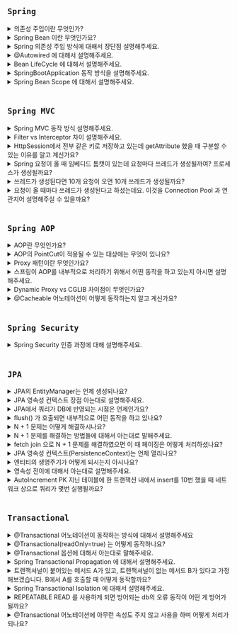 ## `Spring`

<details>
  <summary>의존성 주입이란 무엇인가?</summary> 
  <br>

의존 관계 주입(Dependency Injection)이라고도 하며, 어떤 객체가 사용하는 의존 객체를 직접 만들어 사용하는게 아니라, `외부에서 주입 받아 사용`하는 방법이다. (new 연산자를 이용해서 객체를 생성하는 것이라고 생각하면 된다)

</details>

<details>
  <summary>Spring Bean 이란 무엇인가요?</summary>  
  <br>

Spring Bean 이란 IoC 컨테이너에서 관리하는 객체를 말한다.

- 스프링 IoC 컨테이너에 등록된 Bean들은 `의존성 관리가 수월`해진다.
- 스프링 IoC 컨테이너에 등록된 Bean들은 `싱글톤`의 형태이다

Spring Bean 으로 등록되었을 때 위와 같은 장점이 있다.

</details>

<details>
  <summary>Spring 의존성 주입 방식에 대해서 장단점 설명해주세요.</summary>
  <br>

- 생성자 주입
  - 제일 권장되는 방식이다. 필드에 final 을 추가하면 생성자에서 반드시 초기화 해주어야 하기 때문에 NPE를 방지하는데 도움을 줄 수 있다.
- Setter 주입
  - Setter 를 통해서도 의존성 주입을 할 수 있다. 하지만 Setter를 통해서 의존 관계를 변경할 수 있어 여러 명에서 개발할 때 예상치 못한 에러를 발생할 수 있다는 단점이 있다.
- 필드 주입
  - 필드 주입은 권장하지 않는 방식이다. 필드 주입을 통해서 주입을 해버리면 다른 의존 관계로 바꾸고 싶어도 바꿀 수가 없다. 그리고 DI 프레임 워크가 없다면 의존성 주입을 할 수 없다는 큰 단점이 있다.
  
</details>

<details>
  <summary>@Autowired 에 대해서 설명해주세요.</summary>
  <br>

해당 어노테이션이 존재하면 어노테이션이 붙어있는 클래스가 `IoC 컨테이너에 Bean`으로 등록되어 있는지 확인하고 등록되어 있다면 의존성 주입을 해주고, 등록되어 있지 않다면 런타임에 에러가 발생합니다.
</details>

<details>
  <summary>Bean LifeCycle 에 대해서 설명해주세요.</summary>
  <br>

IoC 컨테이너 생성 -> Bean 등록 -> Bean 객체들의 의존 관계 주입 -> 초기화 콜백 -> 소멸전 콜백 -> IoC 컨테이너 소멸

</details>

<details>
  <summary>SpringBootApplication 동작 방식을 설명해주세요.</summary>
  <br>

SpringBootApplication 내부를 보면 `ComponentSacn`, `@SpringBootConfiguration`, `@EnableAutoConfiguration` 대표적으로 3가지가 존재한다.

- `ComponentScan`: 현재 어노테이션이 존재하는 같은 곳에 위치한 Bean 으로 등록할 수 있는 어노테이션을 찾아서 자동으로 Bean 으로 등록해주는 역할을 합니다.
- `EnableAutoConfigure`: 스프링 의존성에 autoconfigure 에 보면 자동으로 값들을 설정해준다. 대표적으로 Spring Boot 에서는 MVC 설정을 따로 하지 않아도 편리하게 사용할 수 있는데 이 어노테이션이 자동으로 번거로운 설정들을 대신 해줍니다.
- `SpringBootConfiguration` 은 Configration 과 거의 같은 어노테이션이지만, Spring Boot 에서 `@SpringBootTest` 어노테이션을 사용해서 테스트 코드에서 작동할 때 관련 설정들을 자동으로 읽어오도록 해주는 역할을 합니다.

</details>

<details>
  <summary>Spring Bean Scope 에 대해서 설명해주세요.</summary>
  <br>

- `싱글톤은 기본 스코프로 스프링 컨테이너의 시작과 종료까지 유지되는 가장 넓은 범위의 스코프`입니다.
- `프로토타입은 빈의 생성과 의존관계 주입까지만 관여하고 더는 관리하지 않는 매우 짧은 범위의 스코프`입니다.
- `request`는 웹 요청이 들어오고 나갈때까지 유지하는 스코프, `session`은 웹 세션이 생성, 종료할때까지, `application`은 웹 서블릿 컨텍스트와 같은 범위로 유지하는 스코프입니다.

</details>

<br>

## `Spring MVC`

<details>
  <summary>Spring MVC 동작 방식 설명해주세요.</summary>
  <br>

클라이언트에서 특정 Controller URI 로 요청이 오면 Filter 를 거친 후에 DispatcherServlet 이 응답을 받습니다. DispatcherServlet 은 요청 온 것을 `HadlerMapping` 에게 넘겨 어떤 Controller 의 URI 인지 찾도록 요청합니다. 그리고 `HandlerAdapter` 를 통해서 해당 컨트롤러 메소드를 호출하여 실제 오는 응답 값을 얻습니다. 만약 Controller 어노테이션과 model.addAttribute 같은 것들을 사용했다면 여기에 값을 담아서 옵니다.

1. DispatcherServlet 이 HandlerMapping 에게 해당 요청이 어떤 Controller 가 담당하는지 찾도록 요청합니다.
2. DispatcherServlet 이 어떤 Controller 인지 알았다면 HandlerAdapter 를 통해서 해당 클래스의 반환 값을 얻어오고 model.addAttribute 가 있다면 거기에 값을 넣어서 가져옵니다.
3. 리턴 값을 가지고 ViewResolver 를 통해서 View 를 찾아서 DispatcherServlet 에게 반환합니다.
4. DispatcherServlet 은 View 응답 생성 요청을 합니다.

그리고 Controller 라면 View 를 찾아야 하니 `ViewResolver`가 수행되어 어떤 뷰를 return 해주어야 하는지 찾게 됩니다.

</details>

<details>
  <summary>Filter vs Interceptor 차이 설명해주세요.</summary>
  <br>

![spring](https://user-images.githubusercontent.com/45676906/122227178-a1af6a00-cef1-11eb-8c22-23cbcb43bc03.png)

전체 구성는 위와 같습니다. `Filter -> DispatcherServelt -> Interceptor -> AOP -> Controller` 순으로 실행됩니다.

- `Filter`:
  - Filter 는 Spring 영역 밖에 위치합니다. 즉 ExceptionHandler 같은 것을 통해서 에러 처리를 할 수 없습니다. 즉, 앞단에서 XSS 방어 어떤 처리를 해야 할 때 사용하면 좋습니다.
  - 또한, Controller 이후 자원 처리가 끝난 후 응답 처리에 대해서도 변경, 조작을 수행할 수 있다. 즉, Servlet 영역이다 보니 Request, Resposne 조작할 수 있음
  - `Filter`는 Web Application(Tomcat을 사용할 경우 web.xml)에 등록한다.
- `Interceptor`
  - Spring 영역 안에 있어 Spring 모든 Bean에 접근 가능합니다. 그리고 Controller 앞 뒤 로 끼어들 수 있는 메소드를 제공합니다.
  - `Interceptor`는 Spring의 Application Context에 등록합니다.

<img width="765" alt="스크린샷 2021-11-30 오전 1 26 25" src="https://user-images.githubusercontent.com/45676906/143905208-b0137a50-15b3-4358-a07c-f3c321cd83b8.png">

</details>


<details>
  <summary>HttpSession에서 전부 같은 키로 저장하고 있는데 getAttribute 했을 때 구분할 수 있는 이유를 알고 계신가요?</summary>
  <br>

1. 클라이언트(웹 브라우저의 사용자)가 처음으로 웹 어플리케이션을 방문하거나 request.getSession()을 통해 HttpSession을 처음으로 가져 오면 `서블릿 컨테이너`는 새로운 HttpSession 객체를 생성하고 길고 unique한 ID를 생성 후, 서버의 메모리에 저장합니다.
2. 서블릿 컨테이너는 `JSESSIONID`란 이름을 key로, 생성한 session ID를 value로 하여 HTTP 응답의 Set-Cookie header에 cookie로 설정합니다
3. 브라우저는 다음 요청부터 `Request Headers`에 `JSESSIONID`를 담아서 서버로 요청을 보냅니다.
4. `서블릿 컨테이너`는 들어오는 모든 HTTP request의 cookie header에서 `JSESSIONID`라는 이름의 cookie가 있는지 확인하고 해당 값 (session ID)을 사용하여 서버의 메모리에 저장된 HttpSession을 가져옵니다.

</details>

<details>
  <summary>Spring 요청이 올 때 임베디드 톰캣이 있는데 요청마다 쓰레드가 생성될까여? 프로세스가 생성될까요?</summary>
  <br>

쓰레드가 생성됩니다.

</details>

<details>
  <summary>쓰레드가 생성된다면 10개 요청이 오면 10개 쓰레드가 생성될까요?</summary>
  <br>

10개의 쓰레드가 생성됩니다. 톰캣 기본 설정으로 내부에 200개의 쓰레드가 존재합니다.

</details>

<details>
  <summary>요청이 올 때마다 쓰레드가 생성된다고 하셨는데요. 이것을 Connection Pool 과 연관지어 설명해주실 수 있을까요?</summary>
  <br>
</details>

<br>

## `Spring AOP`

<details>
  <summary>AOP란 무엇인가요?</summary>
  <br>

AOP는 `Aspect Oriented Programming` 으로 `관점 지향 프로그래밍` 이다. `흩어진 관심사`를 `Aspect` 라는 모듈화를 시켜 중복되는 코드를 재사용하겠다는 것이 취지이다. 그리고 `Proxy Pattern`을 사용한다.

- Aspect: 공통 코드를 모아놓는 모듈
- Advice: 실질적으로 어떤 일을 해야 하는지를 담고 있음
- PointCut: 어디에 적용해야 하는지에 대한 정보를 담고 있음
- Target: Aspect 에 적용이 되는 대상
- Join Point: Advice 가 적용될 위치
- Weaving : Advice 를 핵심 로직코드에 적용하는 것

<br>

Spring AOP 에서는 `Dynamic Proxy`를 사용해서 기존의 코드를 건드리지 않고 코드를 추가하는 방식을 사용한다. 코드를 추가할 때는 3가지 방법이 있다.

- 컴파일
- 로드 타임
- `런타임` : 스프링에서는 `런타임`에 동작합니다. (`Dynamic Proxy`는 런타임 시점에 인터페이스를 구현하는 클래스 또는 인스턴스를 만드는 기술을 말한다)


</details>

<details>
  <summary>AOP의 PointCut이 적용될 수 있는 대상에는 무엇이 있나요?</summary>
  <br>

Parameter, Method, Class, Package, Annotation 등등 인거 같은?!
</details>

<details>
  <summary>Proxy 패턴이란 무엇인가요?</summary>
  <br>

`프록시 패턴`이란 실제 클래스가 구현하고 있는 인터페이스를 똑같이 구현하고, 실제 클래스를 참조하면서 프록시 클래스를 만듭니다. 그리고 `프록시 클래스에서 추가하고자 하는 코드를 추가하고 중간에 실제 코드를 호출하는 방식입니다.`

</details>

<details>
  <summary>스프링이 AOP를 내부적으로 처리하기 위해서 어떤 동작을 하고 있는지 아시면 설명해주세요.</summary>
  <br>
  
Spring AOP는 런타임에 A 라는 클래스가 Bean 으로 등록될 때 A 라는 클래스를 참조하는 `Proxy` 객체를 만든 후에 흩어진 관심사의 코드를 `Weaving` 시킨 후에 작동하게 만듭니다. (Dynamic Proxy)

</details>

<details>
  <summary>Dynamic Proxy vs CGLIB 차이점이 무엇인가요?</summary>
  <br>

1. 스프링에서는 CGLib, Dynamic Proxy 를 사용해서 프록시 패턴을 구현하고 있습니다.
2. `Dynamic Proxy`는 인터페이스 타입만 생성할 수 있는 반면에 `CGLib`은 실제 구현하고자 하는 타입을 생성할 수 있어서 인터페이스를 구현하지 않는데 프록시 객체를 만들어야 하는 경우에는 `CGLib`을 사용합니다.
  
</details>

<details>
  <summary>@Cacheable 어노테이션이 어떻게 동작하는지 알고 계신가요?</summary> 
  <br>
</details>

<br>

## `Spring Security`

<details>
  <summary>Spring Security 인증 과정에 대해 설명해주세요.</summary>
  <br>
</details>

<br>

## `JPA`

<details>
  <summary>JPA의 EntityManager는 언제 생성되나요?</summary>
  <br>

`EntityManagerFactory`를 통해서 요청이 올 때마다 `EntityManager`를 생성합니다. `EntityManager`는 내부적으로 데이터베이스 커넥션 풀을 사용합니다.

![image](https://user-images.githubusercontent.com/45676906/130561404-a884dac8-c921-4b6d-959e-7d4fb1813982.png)

<br>

![image](https://user-images.githubusercontent.com/45676906/130563981-94e22733-8c94-413c-9d5c-18fa93ed0c49.png)

- `EntityManagerFactory`는 하나만 생성해서 애플리케이션 전체에서 공유해서 사용합니다.
  - `JPA를 통작시키기 위해서는 기반 객체를 만들고 JPA 구현체에 따라서는 데이터베이스 커넥션 풀도 생성하므로 엔티티 매니저 팩토리를 생성하는 비용은 아주 큽니다.`
- `EntityManager`는 쓰레드간에 공유해서 사용하면 안됩니다.

</details>

<details>
  <summary>JPA 영속성 컨텍스트 장점 아는대로 설명해주세요.</summary>
  <br>

- 1차 캐시 : 영속성 컨텍스트는 내부에 캐시를 가지고 있는데 이것을 `1차 캐시`라고 합니다. 1차 캐시에 없으면 DB 에서 조회해옵니다. 1차 캐시에 있다면 DB 쿼리를 날리지 않습니다.(JPA는 1차 캐시를 통해서 반복 가능한 읽기(REPEATABLE RAD) 등급의 트랜잭션 격리 수준을 데이터베이스가 아닌 애플리케이션 차원에서 제공한다는 장점이 있습니다.)
- 변경 감지(Dirty Checking) : 스냅샷을 1차 캐시에 들어온 데이터를 스냅샷을 찍어놓습니다. commit 되는 시점에 Entity와 스냅샷과 비교하여 다르다면 update SQL을 생성합니다.
- 지연 로딩(Lazy Loading) : FetchType을 LAZY로 설정해놓으면 연관관계의 객체를 프록시로 가져온 후에 실제 그 객체가 사용될 때 DB에 쿼리를 날려서 가져옵니다.
- 동일성 보장: 동일성 비교가 가능합니다.(== 사용 가능)
- 쓰기 지연 : `엔티티 매니저는 트랜잭션을 커밋하기 직전까지 데이터베이스에 엔티티를 저장하지 않고 내부 쿼리 저장소에 INSERT SQL을 차곡차곡 모아둡니다.` 그리고 트랜잭션을 커밋할 때 모아둔 쿼리를 데이터베이스에 보내는데 이것을 `트랜잭션을 지원하는 쓰기 지연` 이라 합니다.

<img width="987" alt="스크린샷 2021-08-25 오전 7 45 21" src="https://user-images.githubusercontent.com/45676906/130699692-8ded3c99-0b25-415f-abe4-14d8aa6d9799.png">

</details>

<details>
  <summary>JPA에서 쿼리가 DB에 반영되는 시점은 언제인가요?</summary>
  <br>

커밋하는 시점에 쓰기 지연 SQL 저장소에 있던 쿼리들이 flush 되면서 데이터베이스에 반영이 됩니다. (트랜잭션 `commit()`이 호출되거나, 강제로 `flush()` 메소드가 호출될 때 쿼리가 실행되어 DB에 반영됩니다.)

</details>

<details>
  <summary>flush() 가 호출되면 내부적으로 어떤 동작을 하고 있나요?</summary>
  <br>

1. `em.flush()` 직접 호출
2. 트랜잭션 커밋 시 플러시가 자동 호출됩니다.
3. JPQL 쿼리 실행 시 플러시가 자동 호출됩니다.

플러시를 호출하는 방법은 위와 같이 3가지 입니다. `플러시(flush())`는 영속성 컨텍스트의 변경 내용을 데이터베이스에 반영합니다. 플러시를 실행하면 구체적으로 다음과 같은 일이 일어납니다.

1. 변경 감지가 동작해서 영속성 컨텍스트에 있는 모든 엔티티를 스냅샷과 비교해서 수정된 엔티티를 찾는다. 수정된 엔티티는 수정 쿼리를 만들어 쓰기 지연 SQL 저장소에 등록한다.
2. 쓰기 지연 SQL 저장소의 쿼리를 데이터베이스에 전송합니다.(등록, 수정, 삭제 쿼리)

</details>

<details>
  <summary>N + 1 문제는 어떻게 해결하시나요?</summary>
  <br>

N + 1 쿼리는 `@OneToMany` 관계에서 즉시로딩을 사용할 때 혹은 지연 로딩시에는 반복문을 돌면서 하위 객체를 조회할때  발생합니다. 정확한 의미는 1개의 쿼리를 실행했을 때, 내부에 존재하는 컬렉션들을 조회해오면서 생기는 문제입니다. 기본적으로 되도록이면 @OneToMany의 매핑을 하지 않을 수 있다면 하지 않는 것이 최고의 예방책입니다.

만약 그런 객체를 가져와야 하는 경우 `Fetch Join`이라고 하는 JPQL의 join fetch를 사용합니다. 쿼리 한 번으로 해결할 수 있고, 또 다른 방법으로는 `EntityGraph`를 사용하는 방법이 있습니다.

</details>

<details>
  <summary>N + 1 문제를 해결하는 방법들에 대해서 아는대로 말해주세요.</summary>
  <br>
</details>

<details>
  <summary>fetch join 으로 N + 1 문제를 해결하였으면 이 때 페이징은 어떻게 처리하셨나요?</summary>
  <br>
</details>

<details>
  <summary>JPA 영속성 컨텍스트(PersistenceContext)는 언제 열리나요?</summary>
  <br>

트랜잭션이 시작될 때 영속성 컨텍스트(PersistenceContext)가 열립니다.(엔티티 매니저를 만들면 그 내부에 영속성 컨텍스트가 생성됩니다.)
</details>

<details>
  <summary>엔티티의 생명주기가 어떻게 되시는지 아시나요?</summary>
  <br>

![image](https://user-images.githubusercontent.com/45676906/130695392-5133df99-f7b6-4812-be15-365147005b91.png)

- 비영속(new): 영속성 컨텍스트와 전혀 관계가 없는 새로운 상태
- 영속(managed): 영속성 컨텍스트에 관리되는 상태
- 준영속(detached): 영속성 컨텍스트에 저장되었다가 분리된 상태
- 삭제 (removed): 삭제된 상태

</details>

<details>
  <summary>영속성 전이에 대해서 아는대로 설명해주세요.</summary>
  <br>
</details>

<details>
  <summary>AutoIncrement PK 지닌 테이블에 한 트랜잭션 내에서 insert를 10번 했을 때 네트워크 상으로 쿼리가 몇번 실행될까요?</summary>
  <br>
</details>

<br>

## `Transactional`

<details>
  <summary>@Transactional 어노테이션이 동작하는 방식에 대해서 설명해주세요</summary>
  <br>

`Spring AOP`를 사용해서 동작하게 됩니다. 해당 어노테이션이 붙어있는 메소드를 호출하면 `프록시 객체의 메소드가 먼저 호출`됩니다. (프록시 내부에 트랜잭션 코드가 존재하고 실제 메소드를 여기서 호출함) 그리고 트랜잭션이 시작되고 실제 클래스의 메소드가 호출되고 커밋되는 방식으로 진행됩니다. (`Proxy` 객체를 생성해서 내부에 클래스 객체를 넣어두고 앞뒤로 commit과 rollback처리를 해준다.)

</details>

<details>
  <summary>@Transactional(readOnly=true) 는 어떻게 동작하나요?</summary>
  <br>

엔티티가 영속성 컨텍스트에 관리되면 1차 캐시, 변경 감지, 지연 로딩, 동일성 보장, 쓰기 지연 5가지 이점을 얻을 수 있습니다.

그런데 트랜잭션에 `readOnly=ture` 설정하면 스프링 프레임워크가 하이버네이트 세션 플러시 모드를 `MANUAL`로 설정한다.

그리고 `readOnly`를 사용하면 `해당 트랜잭션 내에서 쓰기 작업을 할 수 없습니다.` 즉, `읽기 전용이기 때문에 영속성 컨텍스트는 스냅샷을 보관하지 않습니다.` 따라서 메모리 사용량을 최적화할 수 있습니다.

즉, 강제로 플러시를 호출하지 않는 한 플러시가 일어나지 않습니다. 따라서 트랜잭션을 커밋하더라도 영속성 컨텍스트가 플러시 되지 않아서 엔티티의 등록, 수정, 삭제가 동작하지 않고 또한 읽기 전용으로 영속성 컨텍스트는 변경 감지를 위한 스냅샷을 보관하지 않으므로 성능이 향상됩니다.

</details>

<details>
  <summary>@Transactional 옵션에 대해서 아는대로 말해주세요.</summary>
  <br>

- `Propagation`
- `Isolation`
- `timeout`
- `readOnly`
- `rollbackForClassName`
- `rollbackFor`

</details>


<details>
  <summary>Spring Transactional Propagation 에 대해서 설명해주세요.</summary>
  <br>

- REQUIRED: 아무 설정도 하지 않는 DEFAULT 설정입니다. `REQUIRED`는 부모 트랜잭션이 존재하는 상황에서 자식 트랜잭션을 호출하면 자식 트랜잭션도 부모 트랜잭션에 합류합니다. 그리고 자식에서 에러가 발생해도 부모 까지 모두 Rollback 되고, 부모에서 에러가 발생해도 자식도 모두 Rollback 된다는 특징이 있습니다.
- REQUIRED_NEW: 무조건 새로운 트랜잭션을 만듭니다. 부모에서 에러가 발생하더라도 자식에서 문제가 없다면 문제 없이 트랜잭션 Commit 됩니다.
- NESTED : 부모 트랜잭션이 존재하면 부모 트랜잭션에 중첩시키고, 부모 트랜잭션이 존재하지 않는다면 새로운 트랜잭션을 생성한다. 부모 트랜잭션에 예외가 발생하면 자식 트랜잭션도 Rollback한다. 자식 트랜잭션에 예외가 발생하더라도 부모 트랜잭션은 Rollback하지 않는다.
- MANDATORY : 무조건 부모 트랜잭션에 합류시킵니다. 부모 트랜잭션이 존재하지 않는다면 예외를 발생시킵니다.

</details>

<details>
  <summary>트랜잭셔널이 붙어있는 메서드 A가 있고, 트랜잭셔널이 없는 메서드 B가 있다고 가정해보겠습니다. B에서 A를 호출할 때 어떻게 동작할까요?</summary>
  <br>
</details>

<details>
  <summary>Spring Transactional Isolation 에 대해서 설명해주세요.</summary>
  <br>

특별히 설정하지 않으면 `Isolation.Default`가 설정됩니다. `Isolation.Default`는 현재 사용하고 있는 `RDBS` 기본 격리 레벨을 따라 갑니다. 저는 `MySQL InnoDB`를 사용하고 있기 때문에 `REPEATABLE READ`가 사용됩니다.

</details>

<details>
  <summary>REPEATABLE READ 를 사용하게 되면 방어되는 db의 오류 동작이 어떤 게 방어가 될까요?</summary>
  <br>

`READ COMMITTED`에서 `UNREPETABLE READ`가 발생한다는 문제가 있습니다. `UNREPEATABLE READ`는 A 트랜잭션에 C 라는 쿼리로 테이블을 조회했을 때 결과가 1건이 나왔습니다. 그런데 이 때 B 트랜잭션에서 제가 조회했던 곳의 필드 값을 Update 했습니다. 그리고 제가 한번 더 C 라는 쿼리로 조회했는데 이번에는 결과가 2건이 나오게 되는 이런 상황, 같은 트랜잭션에서 같은 쿼리를 날렸는데 결과가 다른 문제를 `UNREPEATABLE READ` 라고 하고 `REPEATABLE READ`는 이러한 문제를 해결하였습니다.

</details>

<details>
  <summary>@Transactional 어노테이션에 아무런 속성도 주지 않고 사용을 하며 어떻게 처리가 되나요?</summary>
  <br>

Propagtaion은 REQUIRED 가 적용되고, Isolation Level 은 사용하는 RDBMS 의 고립 레벨을 따라 갑니다. 그리고 RuntimeException, Error 일 때 Rollback 되도록 설정 되어 있습니다.

</details>
